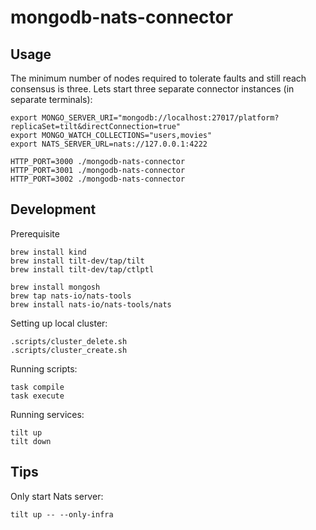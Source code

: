 # mongodb-nats-connector

## Usage

The minimum number of nodes required to tolerate faults and still reach consensus is three.
Lets start three separate connector instances (in separate terminals):

```
export MONGO_SERVER_URI="mongodb://localhost:27017/platform?replicaSet=tilt&directConnection=true"
export MONGO_WATCH_COLLECTIONS="users,movies"
export NATS_SERVER_URL=nats://127.0.0.1:4222

HTTP_PORT=3000 ./mongodb-nats-connector
HTTP_PORT=3001 ./mongodb-nats-connector
HTTP_PORT=3002 ./mongodb-nats-connector
```

## Development

Prerequisite

```
brew install kind
brew install tilt-dev/tap/tilt
brew install tilt-dev/tap/ctlptl

brew install mongosh
brew tap nats-io/nats-tools
brew install nats-io/nats-tools/nats
```

Setting up local cluster:

```
.scripts/cluster_delete.sh
.scripts/cluster_create.sh
```

Running scripts:

```
task compile
task execute
```

Running services:

```
tilt up
tilt down
```

## Tips

Only start Nats server:

```
tilt up -- --only-infra
```
